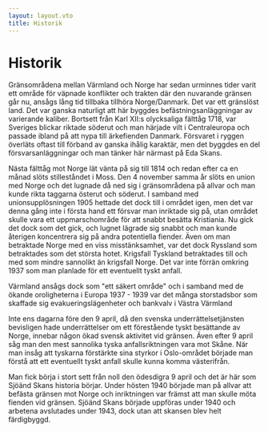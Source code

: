 ```yaml
---
layout: layout.vto
title: Historik
---
```


# Historik

Gränsområdena mellan Värmland och Norge har sedan urminnes tider varit ett område för väpnade konflikter och trakten där den nuvarande gränsen går nu, ansågs lång tid tillbaka tillhöra Norge/Danmark. Det var ett gränslöst land. Det var ganska naturligt att här byggdes befästningsanläggningar av varierande kaliber. Bortsett från Karl XII:s olycksaliga fälttåg 1718, var Sveriges blickar riktade söderut och man härjade vilt i Centraleuropa och passade ibland på att nypa till ärkefienden Danmark. Försvaret i ryggen överläts oftast till förband av ganska ihålig karaktär, men det byggdes en del försvarsanläggningar och man tänker här närmast på Eda Skans.

Nästa fälttåg mot Norge lät vänta på sig till 1814 och redan efter ca en månad slöts stilleståndet i Moss. Den 4 november samma år slöts en union med Norge och det lugnade då ned sig i gränsområdena på allvar och man kunde rikta taggarna österut och söderut. I samband med unionsupplösningen 1905 hettade det dock till i området igen, men det var denna gång inte i första hand ett försvar man inriktade sig på, utan området skulle vara ett uppmarschområde för att snabbt besätta Kristiania. Nu gick det dock som det gick, och lugnet lägrade sig snabbt och man kunde återigen koncentrera sig på andra potentiella fiender. Även om man betraktade Norge med en viss misstänksamhet, var det dock Ryssland som betraktades som det största hotet. Krigsfall Tyskland betraktades till och med som mindre sannolikt än krigsfall Norge. Det var inte förrän omkring 1937 som man planlade för ett eventuellt tyskt anfall.

Värmland ansågs dock som "ett säkert område" och i samband med de ökande oroligheterna i Europa 1937 - 1939 var det många storstadsbor som skaffade sig evakueringslägenheter och bankvalv i Västra Värmland

Inte ens dagarna före den 9 april, då den svenska underrättelsetjänsten bevisligen hade underrättelser om ett förestående tyskt besättande av Norge, innebar någon ökad svensk aktivitet vid gränsen. Även efter 9 april såg man den mest sannolika tyska anfallsriktningen vara mot Skåne. När man insåg att tyskarna förstärkte sina styrkor i Oslo-området började man förstå att ett eventuellt tyskt anfall skulle kunna komma västerifrån.


Man fick börja i stort sett från noll den ödesdigra 9 april och det är här som Sjöänd Skans historia börjar. Under hösten 1940 började man på allvar att befästa gränsen mot Norge och inriktningen var främst att man skulle möta fienden vid gränsen. Sjöänd Skans började uppföras under 1940 och arbetena avslutades under 1943, dock utan att skansen blev helt färdigbyggd.